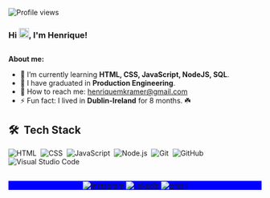 <p align="left"> <img src="https://komarev.com/ghpvc/?username=henriquekramer&color=brightgreen" alt="Profile views" /> </p>

**<h3> Hi <img src="https://raw.githubusercontent.com/kaueMarques/kaueMarques/master/hi.gif" width="20px">, I'm Henrique!</h3>**
##

**About me:**

- 🌱  I’m currently learning **HTML, CSS, JavaScript, NodeJS, SQL**.
- 📝 I have graduated in **Production Engineering**.
- 🚀  How to reach me: henriquemkramer@gmail.com
- ⚡ Fun fact: I lived in **Dublin-Ireland** for 8 months. ☘️
 
## 🛠 &nbsp;Tech Stack

![HTML](https://img.shields.io/badge/-HTML-05122A?style=flat&logo=HTML5)&nbsp;
![CSS](https://img.shields.io/badge/-CSS-05122A?style=flat&logo=CSS3&logoColor=1572B6)&nbsp;
![JavaScript](https://img.shields.io/badge/-JavaScript-05122A?style=flat&logo=javascript)&nbsp;
![Node.js](https://img.shields.io/badge/-Node.js-05122A?style=flat&logo=node.js)&nbsp;
![Git](https://img.shields.io/badge/-Git-05122A?style=flat&logo=git)&nbsp;
![GitHub](https://img.shields.io/badge/-GitHub-05122A?style=flat&logo=github)&nbsp;
![Visual Studio Code](https://img.shields.io/badge/-Visual%20Studio%20Code-05122A?style=flat&logo=visual-studio-code&logoColor=007ACC)&nbsp;
  
##

<p align="center" style="background:blue">
  <a href="https://www.instagram.com/kramerhenrique/" target="_blank">
 <img align="center" src="https://img.shields.io/badge/-kramerhenrique-05122A?style=flat&logo=instagram" alt="instagram"/>
</a>
<a href="https://www.linkedin.com/in/henriquekramer/" target="_blank">
  <img align="center" src="https://img.shields.io/badge/-henriquekramer-05122A?style=flat&logo=linkedin" alt="linkedin"/>
</a>
<a href="mailto:henriquemkramer@gmail.com" target="_blank">
 <img align="center" src="https://img.shields.io/badge/-henriquemkramer@gmail.com-05122A?style=flat&logo=gmail" alt="gmail"/>
</a>
</p>
